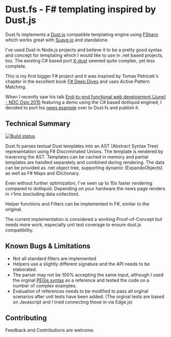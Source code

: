 # Dust.fs - F# templating inspired by Dust.js

Dust.fs implements a [Dust.js](http://www.dustjs.com/) compatible  templating engine using [FSharp](http://fsharp.org) which works great with [Suave.io](http://suave.io) and standalone.

I've used Dust in Node.js projects and believe it to be a pretty good syntax and concept for templating which I would like to use in .net based projects, too. The existing C# based port [X-dust](https://github.com/dannichols/x-dust) seemed quite complex, yet less complete.

This is my first bigger F# project and it was inspired by Tomas Petricek's chapter in the excellent book [F# Deep Dives](http://functional-programming.net/deepdives/) and uses Active Pattern Matching.

When I recently saw his talk [End-to-end functional web development (June) - NDC Oslo 2015](http://tpetricek.github.io/Talks/2015/end-to-end-web/ndc/#/) featuring a demo using the C# based dotliquid engined, I decided to port his [news example](https://github.com/tpetricek/Talks/tree/master/2015/end-to-end-web/ndc/code-done/news) over to Dust.fs and publish it.

## Technical Summary

[![Build status](https://ci.appveyor.com/api/projects/status/5coryl3vacq5263t?svg=true)](https://ci.appveyor.com/project/stweb/dustfs)

Dust.fs parses textual Dust templates into an AST (Abstract Syntax Tree) representation using F# Discriminated Unions. The template is rendered by traversing the AST. Templates can be cached in memory and partial templates are handled separately and combined during rendering. The data can be provided as .net object tree, supporting dynamic (ExpandoObjects) as well as F# Maps and IDictionary.

Even without further optimization, I've seen up to 10x faster rendering compared to dotliquid. Depending on your hardware the news page renders in <1ms (excluding data collection).

Helper functions and Filters can be implemented in F#, similar to the original.

The current implementation is considered a working Proof-of-Concept but needs more work, especially unit test coverage to ensure dust.js compatibility.

## Known Bugs & Limitations

- Not all standard filters are implemented
- Helpers use a slightly different signature and the API needs to be elaborated.
- The parser may not be 100% accepting the same input, although I used the orginal [PEGjs syntax](https://github.com/linkedin/dustjs/blob/master/src/dust.pegjs) as a reference and tested the code on a number of complex examples.
- Evaluation of references needs to be modified to pass all orginal scenarios after unit tests have been added. (The orginal tests are based on Javascript and I tried connecting those in via Edge.js) 

## Contributing

Feedback and Contributions are welcome.
